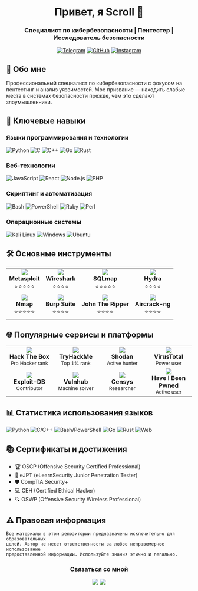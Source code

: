 <div align="center">
  
# Привет, я Scroll 👋
### Специалист по кибербезопасности | Пентестер | Исследователь безопасности

[![Telegram](https://img.shields.io/badge/Telegram-2CA5E0?style=for-the-badge&logo=telegram&logoColor=white)](https://t.me/scroll_be)
[![GitHub](https://img.shields.io/badge/GitHub-100000?style=for-the-badge&logo=github&logoColor=white)](https://github.com/scrollDynasty)
[![Instagram](https://img.shields.io/badge/Instagram-E4405F?style=for-the-badge&logo=instagram&logoColor=white)](https://www.instagram.com/scroll_privacy/)

</div>

## 🎯 Обо мне

Профессиональный специалист по кибербезопасности с фокусом на пентестинг и анализ уязвимостей. Мое призвание — находить слабые места в системах безопасности прежде, чем это сделают злоумышленники.

## 💪 Ключевые навыки

### Языки программирования и технологии
![Python](https://img.shields.io/badge/Python-3776AB?style=for-the-badge&logo=python&logoColor=white) 
![C](https://img.shields.io/badge/C-00599C?style=for-the-badge&logo=c&logoColor=white)
![C++](https://img.shields.io/badge/C++-00599C?style=for-the-badge&logo=cplusplus&logoColor=white)
![Go](https://img.shields.io/badge/Go-00ADD8?style=for-the-badge&logo=go&logoColor=white)
![Rust](https://img.shields.io/badge/Rust-000000?style=for-the-badge&logo=rust&logoColor=white)

### Веб-технологии
![JavaScript](https://img.shields.io/badge/JavaScript-F7DF1E?style=for-the-badge&logo=javascript&logoColor=black)
![React](https://img.shields.io/badge/React-20232A?style=for-the-badge&logo=react&logoColor=61DAFB)
![Node.js](https://img.shields.io/badge/Node.js-43853D?style=for-the-badge&logo=node.js&logoColor=white)
![PHP](https://img.shields.io/badge/PHP-777BB4?style=for-the-badge&logo=php&logoColor=white)

### Скриптинг и автоматизация
![Bash](https://img.shields.io/badge/Bash-4EAA25?style=for-the-badge&logo=gnu-bash&logoColor=white)
![PowerShell](https://img.shields.io/badge/PowerShell-5391FE?style=for-the-badge&logo=powershell&logoColor=white)
![Ruby](https://img.shields.io/badge/Ruby-CC342D?style=for-the-badge&logo=ruby&logoColor=white)
![Perl](https://img.shields.io/badge/Perl-39457E?style=for-the-badge&logo=perl&logoColor=white)

### Операционные системы
![Kali Linux](https://img.shields.io/badge/Kali_Linux-557C94?style=for-the-badge&logo=kali-linux&logoColor=white)
![Windows](https://img.shields.io/badge/Windows-0078D6?style=for-the-badge&logo=windows&logoColor=white)
![Ubuntu](https://img.shields.io/badge/Ubuntu-E95420?style=for-the-badge&logo=ubuntu&logoColor=white)

## 🛠️ Основные инструменты

<table>
  <tr>
    <td align="center">
      <img src="https://img.shields.io/badge/Metasploit-FF0000?style=for-the-badge&logo=metasploit&logoColor=white"/><br>
      <b>Metasploit</b><br>
      ⭐⭐⭐⭐⭐
    </td>
    <td align="center">
      <img src="https://img.shields.io/badge/Wireshark-1679A7?style=for-the-badge&logo=wireshark&logoColor=white"/><br>
      <b>Wireshark</b><br>
      ⭐⭐⭐⭐
    </td>
    <td align="center">
      <img src="https://img.shields.io/badge/SQLmap-000000?style=for-the-badge&logo=sql&logoColor=white"/><br>
      <b>SQLmap</b><br>
      ⭐⭐⭐⭐⭐
    </td>
    <td align="center">
      <img src="https://img.shields.io/badge/Hydra-FF9A00?style=for-the-badge&logo=hydra&logoColor=white"/><br>
      <b>Hydra</b><br>
      ⭐⭐⭐⭐
    </td>
  </tr>
  <tr>
    <td align="center">
      <img src="https://img.shields.io/badge/Nmap-0E83CD?style=for-the-badge&logo=nmap&logoColor=white"/><br>
      <b>Nmap</b><br>
      ⭐⭐⭐⭐⭐
    </td>
    <td align="center">
      <img src="https://img.shields.io/badge/Burp_Suite-FF6633?style=for-the-badge&logo=burp-suite&logoColor=white"/><br>
      <b>Burp Suite</b><br>
      ⭐⭐⭐⭐
    </td>
    <td align="center">
      <img src="https://img.shields.io/badge/John_The_Ripper-000000?style=for-the-badge&logo=john&logoColor=white"/><br>
      <b>John The Ripper</b><br>
      ⭐⭐⭐⭐
    </td>
    <td align="center">
      <img src="https://img.shields.io/badge/Aircrack--ng-00FF00?style=for-the-badge&logo=aircrack-ng&logoColor=white"/><br>
      <b>Aircrack-ng</b><br>
      ⭐⭐⭐⭐
    </td>
  </tr>
</table>

## 🌐 Популярные сервисы и платформы

<table>
  <tr>
    <td align="center" width="25%">
      <img src="https://img.shields.io/badge/Hack_The_Box-9FEF00?style=for-the-badge&logo=hackthebox&logoColor=black"/><br>
      <b>Hack The Box</b><br>
      <small>Pro Hacker rank</small>
    </td>
    <td align="center" width="25%">
      <img src="https://img.shields.io/badge/TryHackMe-212C42?style=for-the-badge&logo=tryhackme&logoColor=white"/><br>
      <b>TryHackMe</b><br>
      <small>Top 1% rank</small>
    </td>
    <td align="center" width="25%">
      <img src="https://img.shields.io/badge/Shodan-FF6C37?style=for-the-badge&logo=shodan&logoColor=white"/><br>
      <b>Shodan</b><br>
      <small>Active hunter</small>
    </td>
    <td align="center" width="25%">
      <img src="https://img.shields.io/badge/VirusTotal-394EFF?style=for-the-badge&logo=virustotal&logoColor=white"/><br>
      <b>VirusTotal</b><br>
      <small>Power user</small>
    </td>
  </tr>
  <tr>
    <td align="center">
      <img src="https://img.shields.io/badge/Exploit--DB-000000?style=for-the-badge&logo=exploit-db&logoColor=white"/><br>
      <b>Exploit-DB</b><br>
      <small>Contributor</small>
    </td>
    <td align="center">
      <img src="https://img.shields.io/badge/Vulnhub-FF6B6B?style=for-the-badge&logo=vulnhub&logoColor=white"/><br>
      <b>Vulnhub</b><br>
      <small>Machine solver</small>
    </td>
    <td align="center">
      <img src="https://img.shields.io/badge/Censys-000000?style=for-the-badge&logo=censys&logoColor=white"/><br>
      <b>Censys</b><br>
      <small>Researcher</small>
    </td>
    <td align="center">
      <img src="https://img.shields.io/badge/HIBP-2A6379?style=for-the-badge&logo=haveibeenpwned&logoColor=white"/><br>
      <b>Have I Been Pwned</b><br>
      <small>Active user</small>
    </td>
  </tr>
</table>

## 📊 Статистика использования языков

![Python](https://img.shields.io/badge/Python-30%25-3776AB?style=flat-square&logo=python&logoColor=white)
![C/C++](https://img.shields.io/badge/C/C++-15%25-00599C?style=flat-square&logo=cplusplus&logoColor=white)
![Bash/PowerShell](https://img.shields.io/badge/Shell-15%25-4EAA25?style=flat-square&logo=gnu-bash&logoColor=white)
![Go](https://img.shields.io/badge/Go-10%25-00ADD8?style=flat-square&logo=go&logoColor=white)
![Rust](https://img.shields.io/badge/Rust-10%25-000000?style=flat-square&logo=rust&logoColor=white)
![Web](https://img.shields.io/badge/Web-20%25-F7DF1E?style=flat-square&logo=javascript&logoColor=black)

## 📚 Сертификаты и достижения

- 🏆 OSCP (Offensive Security Certified Professional)
- 🎯 eJPT (eLearnSecurity Junior Penetration Tester)
- 🛡️ CompTIA Security+
- 💻 CEH (Certified Ethical Hacker)
- 🔍 OSWP (Offensive Security Wireless Professional)

## ⚠️ Правовая информация

```text
Все материалы в этом репозитории предназначены исключительно для образовательных 
целей. Автор не несет ответственности за любое неправомерное использование 
предоставленной информации. Используйте знания этично и легально.
```

<div align="center">
  
### Связаться со мной

[![](https://img.shields.io/badge/Telegram-2CA5E0?style=for-the-badge&logo=telegram&logoColor=white)](https://t.me/scroll_be)
[![](https://img.shields.io/badge/Instagram-E4405F?style=for-the-badge&logo=instagram&logoColor=white)](https://www.instagram.com/scroll_privacy/)

</div>
